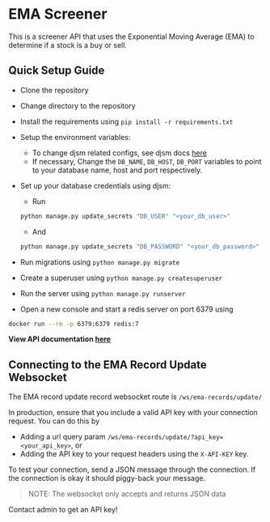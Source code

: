 # EMA Screener

This is a screener API that uses the Exponential Moving Average (EMA) to determine if a stock is a buy or sell.

## Quick Setup Guide

- Clone the repository

- Change directory to the repository

- Install the requirements using `pip install -r requirements.txt`

- Setup the environment variables:
  - To change djsm related configs, see djsm docs [here](https://github.com/ti-oluwa/djsm#)
  - If necessary, Change the `DB_NAME`, `DB_HOST`, `DB_PORT` variables to point to your database name, host and port respectively.

- Set up your database credentials using djsm:
  - Run

  ```bash
  python manage.py update_secrets "DB_USER" "<your_db_user>"
  ```

  - And
  
  ```bash
  python manage.py update_secrets "DB_PASSWORD" "<your_db_password>"
  ```

- Run migrations using `python manage.py migrate`

- Create a superuser using `python manage.py createsuperuser`

- Run the server using `python manage.py runserver`

- Open a new console and start a redis server on port 6379 using

```bash
docker run --rm -p 6379:6379 redis:7
```

**View API documentation [here](https://documenter.getpostman.com/view/21622102/2sA35G42rH)**

## Connecting to the EMA Record Update Websocket

The EMA record update record websocket route is `/ws/ema-records/update/`

In production, ensure that you include a valid API key with your connection request. You can do this by

- Adding a url query param `/ws/ema-records/update/?api_key=<your_api_key>`, or
- Adding the API key to your request headers using the `X-API-KEY` key.

To test your connection, send a JSON message through the connection. If the connection is okay it should piggy-back your message.

>NOTE: The websocket only accepts and returns JSON data

Contact admin to get an API key!
